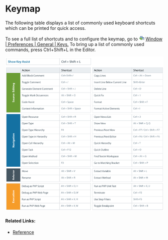 # Keymap

<!--context:keymap--><!--context:pharpackager_wizard_page--><!--context:phar_file_import_wizard_page-->

The following table displays a list of commonly used keyboard shortcuts which can be printed for quick access.

To see a full list of shortcuts and to configure the keymap, go to ![command_link.png](images/command_link.png "command_link.png") [Window | Preferences | General | Keys.](javascript:executeCommand&lpar&'org.eclipse.ui.window.preferences&lpar;preferencePageId=org.eclipse.ui.preferencePages.Keys&rpar;&rpar;) To bring up a list of commonly used commands, press Ctrl+Shift+L in the Editor.

![show_key_assist_table.png](images/show_key_assist_table.png "show_key_assist_table.png")

<!--links-start-->

#### Related Links:

 * [Reference](000-index.md)

<!--links-end-->
